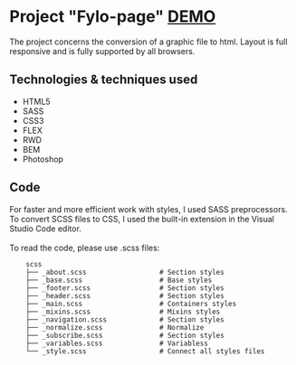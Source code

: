 # Project "Fylo-page" [DEMO](https://gitprzemek.github.io/Fylo-page/)

The project concerns the conversion of a graphic file to html. Layout is full responsive and is fully supported by all browsers.

## Technologies & techniques used
- HTML5
- SASS
- CSS3
- FLEX
- RWD
- BEM
- Photoshop

## Code

For faster and more efficient work with styles, I used SASS preprocessors.<br>
To convert SCSS files to CSS, I used the built-in extension in the Visual Studio Code editor.
<br><br>
To read the code, please use .scss files:
```
    scss
    ├── _about.scss                  # Section styles
    ├── _base.scss                   # Base styles 
    ├── _footer.scss                 # Section styles  
    ├── _header.scss                 # Section styles  
    ├── _main.scss                   # Containers styles
    ├── _mixins.scss                 # Mixins styles
    ├── _navigation.scss             # Section styles
    ├── _normalize.scss              # Normalize
    ├── _subscribe.scss              # Section styles
    ├── _variables.scss              # Variabless
    └── _style.scss                  # Connect all styles files
```
